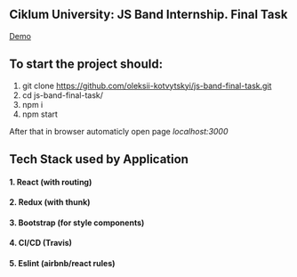 ## Ciklum University: JS Band Internship. Final Task

[Demo](https://kotaleksei.github.io/js-band-final-task)

## To start the project should:

1. git clone https://github.com/oleksii-kotvytskyi/js-band-final-task.git
2. cd js-band-final-task/
3. npm i
4. npm start

After that in browser automaticly open page _localhost:3000_

## Tech Stack used by Application

#### 1. React (with routing)

#### 2. Redux (with thunk)

#### 3. Bootstrap (for style components)

#### 4. CI/CD (Travis)

#### 5. Eslint (airbnb/react rules)
